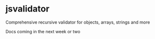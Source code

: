 jsvalidator
===========

Comprehensive recursive validator for objects, arrays, strings and more

Docs coming in the next week or two